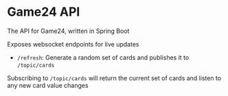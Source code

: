 # Game24 API

The API for Game24, written in Spring Boot

Exposes websocket endpoints for live updates
 - `/refresh`: Generate a random set of cards and publishes it to `/topic/cards`

Subscribing to `/topic/cards` will return the current set of cards and listen to any new card value changes
